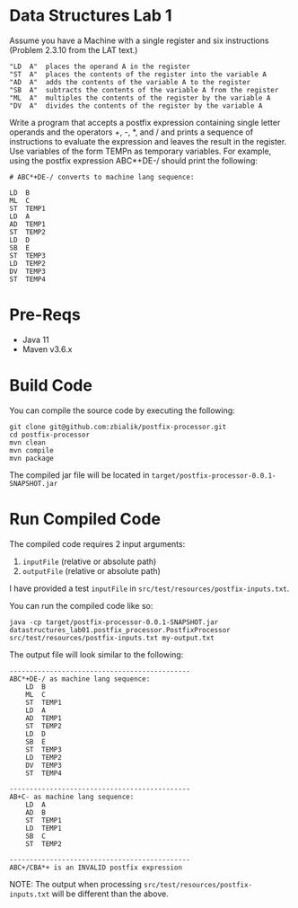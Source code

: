# Data Structures Lab 1

Assume you have a Machine with a single register and six instructions       (Problem 2.3.10 from the LAT text.)

```
"LD  A"  places the operand A in the register 
"ST  A"  places the contents of the register into the variable A
"AD  A"  adds the contents of the variable A to the register
"SB  A"  subtracts the contents of the variable A from the register
"ML  A"  multiples the contents of the register by the variable A
"DV  A"  divides the contents of the register by the variable A
```

Write a program that accepts a postfix expression containing single letter operands and the operators +, -, \*, and / and prints a sequence of instructions to evaluate the expression and leaves the result in the register. Use variables of the form TEMPn as temporary variables. For example, using the postfix expression ABC*+DE-/ should print the following:

```
# ABC*+DE-/ converts to machine lang sequence:

LD  B
ML  C
ST  TEMP1
LD  A
AD  TEMP1
ST  TEMP2
LD  D
SB  E
ST  TEMP3
LD  TEMP2
DV  TEMP3
ST  TEMP4
```

# Pre-Reqs
* Java 11
* Maven v3.6.x

# Build Code

You can compile the source code by executing the following:

```
git clone git@github.com:zbialik/postfix-processor.git
cd postfix-processor
mvn clean
mvn compile
mvn package
```

The compiled jar file will be located in `target/postfix-processor-0.0.1-SNAPSHOT.jar`


# Run Compiled Code

The compiled code requires 2 input arguments:
1. `inputFile` (relative or absolute path)
2. `outputFile` (relative or absolute path)

I have provided a test `inputFile` in `src/test/resources/postfix-inputs.txt`.

You can run the compiled code like so:

```
java -cp target/postfix-processor-0.0.1-SNAPSHOT.jar datastructures_lab01.postfix_processor.PostfixProcessor src/test/resources/postfix-inputs.txt my-output.txt
```

The output file will look similar to the following:

```
---------------------------------------------
ABC*+DE-/ as machine lang sequence:
	LD	B
	ML	C
	ST	TEMP1
	LD	A
	AD	TEMP1
	ST	TEMP2
	LD	D
	SB	E
	ST	TEMP3
	LD	TEMP2
	DV	TEMP3
	ST	TEMP4

---------------------------------------------
AB+C- as machine lang sequence:
	LD	A
	AD	B
	ST	TEMP1
	LD	TEMP1
	SB	C
	ST	TEMP2

---------------------------------------------
ABC+/CBA*+ is an INVALID postfix expression
```

NOTE: The output when processing `src/test/resources/postfix-inputs.txt` will be different than the above.
